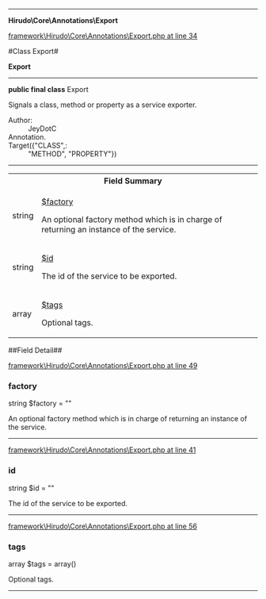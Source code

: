 

- - -

**Hirudo\Core\Annotations\Export**


<a href="https://github.com/JeyDotC/Hirudo/blob/master/framework/Hirudo/Core/Annotations/Export.php#L34" target='_blank'>framework\Hirudo\Core\Annotations\Export.php at line 34</a>

#Class Export#

**Export**




- - -

<p><strong>public final  class</strong> <span>Export</span></p>

<div class="comment" id="overview_description"><p>Signals a class, method or property as a service exporter.</p></div>

<dl>
<dt>Author:</dt>
<dd>JeyDotC</dd>
<dt>Annotation.</dt>
<dt>Target({"CLASS",:</dt>
<dd>"METHOD", "PROPERTY"})</dd>
</dl>


<hr />



<table id="summary_field">
<tr><th colspan="2">Field Summary</th></tr>
<tr>
<td><span class='k'></span> <span class='nx'>string</span></td>
<td class="description"><p class="name" ><a href="https://github.com/JeyDotC/Hirudo-docs/blob/master/Hirudo/Core/Annotations/Export.md#factory"> $factory</a>
                                </p><p class="description">An optional factory method which is in charge of returning
an instance of the service.</p></td>
</tr>
<tr>
<td><span class='k'></span> <span class='nx'>string</span></td>
<td class="description"><p class="name" ><a href="https://github.com/JeyDotC/Hirudo-docs/blob/master/Hirudo/Core/Annotations/Export.md#id"> $id</a>
                                </p><p class="description">The id of the service to be exported.</p></td>
</tr>
<tr>
<td><span class='k'></span> <span class='nx'>array</span></td>
<td class="description"><p class="name" ><a href="https://github.com/JeyDotC/Hirudo-docs/blob/master/Hirudo/Core/Annotations/Export.md#tags"> $tags</a>
                                </p><p class="description">Optional tags.</p></td>
</tr>
</table>

##Field Detail##

<a href="https://github.com/JeyDotC/Hirudo/blob/master/framework/Hirudo/Core/Annotations/Export.php#L49" target='_blank'>framework\Hirudo\Core\Annotations\Export.php at line 49</a>

<h3 id="factory">factory</h3>
<span class='k'></span> <span class='nx'>string</span><span class='no'> $factory</span><span class='o'> = &quot;&quot;</span>

<div class="details">
<p>An optional factory method which is in charge of returning
an instance of the service.</p>
</div>

- - -


<a href="https://github.com/JeyDotC/Hirudo/blob/master/framework/Hirudo/Core/Annotations/Export.php#L41" target='_blank'>framework\Hirudo\Core\Annotations\Export.php at line 41</a>

<h3 id="id">id</h3>
<span class='k'></span> <span class='nx'>string</span><span class='no'> $id</span><span class='o'> = &quot;&quot;</span>

<div class="details">
<p>The id of the service to be exported.</p>
</div>

- - -


<a href="https://github.com/JeyDotC/Hirudo/blob/master/framework/Hirudo/Core/Annotations/Export.php#L56" target='_blank'>framework\Hirudo\Core\Annotations\Export.php at line 56</a>

<h3 id="tags">tags</h3>
<span class='k'></span> <span class='nx'>array</span><span class='no'> $tags</span><span class='o'> = array()</span>

<div class="details">
<p>Optional tags.</p>
</div>

- - -

